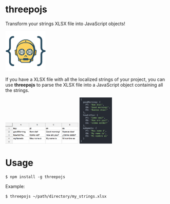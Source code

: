 # threepojs

Transform your strings XLSX file into JavaScript objects!

<img src = https://raw.githubusercontent.com/FrankKair/threepojs/master/assets/threepo-logo.png width="25%" height="25%"/>

If you have a XLSX file with all the localized strings of your project, you can use **threepojs** to parse the XLSX file into a JavaScript object containing all the strings.

<img src = https://raw.githubusercontent.com/FrankKair/threepojs/master/assets/xlsx_img.png width="45%" height="45%"/>

<img src = https://raw.githubusercontent.com/FrankKair/threepojs/master/assets/js_obj_img.png width="20%" height="20%"/>

# Usage


    $ npm install -g threepojs

Example:

    $ threepojs ~/path/directory/my_strings.xlsx
